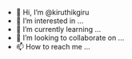 - 👋 Hi, I’m @kiruthikgiru
- 👀 I’m interested in ...
- 🌱 I’m currently learning ...
- 💞️ I’m looking to collaborate on ...
- 📫 How to reach me ...

<!---
kiruthikgiru/kiruthikgiru is a ✨ special ✨ repository because its `README.md` (this file) appears on your GitHub profile.
You can click the Preview link to take a look at your changes.
--->
